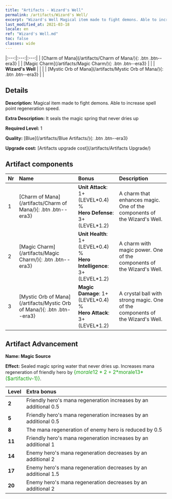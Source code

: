 ```yaml
---
title: "Artifacts - Wizard's Well"
permalink: /artifacts/Wizard's Well/
excerpt: "Wizard's Well Magical item made to fight demons. Able to increase spell point regeneration speed."
last_modified_at: 2021-03-18
locale: en
ref: "Wizard's Well.md"
toc: false
classes: wide
---
```


  |:---:|:---:|:---:| 
  | [Charm of Mana](/artifacts/Charm of Mana/){: .btn .btn--era3} |   | [Magic Charm](/artifacts/Magic Charm/){: .btn .btn--era3} | 
  |   | **Wizard's Well** |  | 
  |   | [Mystic Orb of Mana](/artifacts/Mystic Orb of Mana/){: .btn .btn--era3} |   | 


## Details

 **Description:** Magical item made to fight demons. Able to increase spell point regeneration speed.

 **Extra Description:** It seals the magic spring that never dries up

 **Required Level:** 1

 **Quality:** [Blue](/artifacts/Blue Artifacts/){: .btn .btn--era3}

 **Upgrade cost:** [Artifacts upgrade cost](/artifacts/Artifacts Upgrade/)



## Artifact components

  | Nr |    Name    |   Bonus | Description | 
  |:---|:-----------|:--------|:------------| 
  | 1 | [Charm of Mana](/artifacts/Charm of Mana/){: .btn .btn--era3} | **Unit Attack**: 1+(LEVEL\*0.4) %<br/>**Hero Defense**: 3+(LEVEL\*1.2) | A charm that enhances magic. One of the components of the Wizard's Well. | 
  | 2 | [Magic Charm](/artifacts/Magic Charm/){: .btn .btn--era3} | **Unit Health**: 1+(LEVEL\*0.4) %<br/>**Hero Intelligence**: 3+(LEVEL\*1.2) | A charm with magic power. One of the components of the Wizard's Well. | 
  | 3 | [Mystic Orb of Mana](/artifacts/Mystic Orb of Mana/){: .btn .btn--era3} | **Magic Damage**: 1+(LEVEL\*0.4) %<br/>**Hero Attack**: 3+(LEVEL\*1.2) | A crystal ball with strong magic. One of the components of the Wizard's Well. | 


## Artifact Advancement

 **Name: Magic Source**

 **Effect:** Sealed magic spring water that never dries up. Increases mana regeneration of friendly hero by <span style="color: #1ca216;font-size:16px">{$morale12*2+2*$morale13*($artifactlv-1)}</span>.

  |  Level  |    Extra bonus  | 
  |:--------|:----------------| 
  | **2** | Friendly hero's mana regeneration increases by an additional 0.5 | 
  | **5** | Friendly hero's mana regeneration increases by an additional 0.5 | 
  | **8** | The mana regeneration of enemy hero is reduced by 0.5 | 
  | **11** | Friendly hero's mana regeneration increases by an additional 1 | 
  | **14** | Enemy hero's mana regeneration decreases by an additional 2 | 
  | **17** | Enemy hero's mana regeneration decreases by an additional 1.5 | 
  | **20** | Enemy hero's mana regeneration decreases by an additional 2 | 
